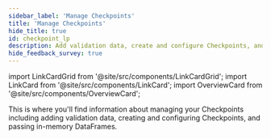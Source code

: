 ```yaml
---
sidebar_label: 'Manage Checkpoints'
title: 'Manage Checkpoints'
hide_title: true
id: checkpoint_lp
description: Add validation data, create and configure Checkpoints, and pass in-mameory DataFrames.
hide_feedback_survey: true
---
```


import LinkCardGrid from '@site/src/components/LinkCardGrid';
import LinkCard from '@site/src/components/LinkCard';
import OverviewCard from '@site/src/components/OverviewCard';

<OverviewCard title={frontMatter.title}>
  This is where you'll find information about managing your Checkpoints including adding validation data, creating and configuring Checkpoints, and passing in-memory DataFrames.
</OverviewCard>

<LinkCardGrid>
  <LinkCard topIcon label="Create a new Checkpoint" description="Create a new Checkpoint" to="/oss/guides/validation/checkpoints/how_to_create_a_new_checkpoint" icon="/img/checkpoint_icon.svg" />
  <LinkCard topIcon label="Add validation data or Expectation Suites to a Checkpoint" description="Add validation data or Expectation Suites to an existing Checkpoint" to="/oss/guides/validation/checkpoints/how_to_add_validations_data_or_suites_to_a_checkpoint" icon="/img/validate_icon.svg" />
  <LinkCard topIcon label="Validate data with Expectations and Checkpoints" description="Pass an in-memory DataFrame to an existing Checkpoint" to="/oss/guides/validation/checkpoints/how_to_pass_an_in_memory_dataframe_to_a_checkpoint" icon="/img/dataframe_checkpoint_icon.svg" />
  <LinkCard topIcon label="Deploy a scheduled Checkpoint with cron" description="Deploy a scheduled Checkpoint with cron" to="/oss/guides/validation/advanced/how_to_deploy_a_scheduled_checkpoint_with_cron" icon="/img/deploy_icon.svg" />
</LinkCardGrid>
